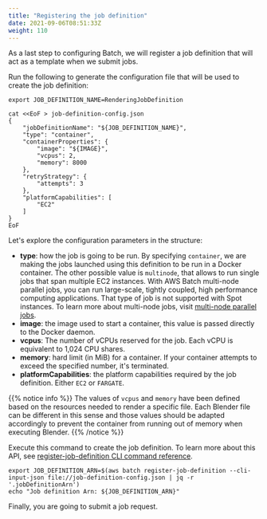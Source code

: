 ```yaml
---
title: "Registering the job definition"
date: 2021-09-06T08:51:33Z
weight: 110
---
```


As a last step to configuring Batch, we will register a job definition that will act as a template when we submit jobs.

Run the following to generate the configuration file that will be used to create the job definition:

```
export JOB_DEFINITION_NAME=RenderingJobDefinition

cat <<EoF > job-definition-config.json
{
    "jobDefinitionName": "${JOB_DEFINITION_NAME}",
    "type": "container",
    "containerProperties": {
        "image": "${IMAGE}",
        "vcpus": 2,
        "memory": 8000
    },
    "retryStrategy": {
        "attempts": 3
    },
    "platformCapabilities": [
        "EC2"
    ]
}
EoF
```

Let's explore the configuration parameters in the structure:

- **type**: how the job is going to be run. By specifying `container`, we are making the jobs launched using this definition to be run in a Docker container. The other possible value is `multinode`, that allows to run single jobs that span multiple EC2 instances. With AWS Batch multi-node parallel jobs, you can run large-scale, tightly coupled, high performance computing applications. That type of job is not supported with Spot instances. To learn more about multi-node jobs, visit [multi-node parallel jobs](https://docs.aws.amazon.com/batch/latest/userguide/multi-node-parallel-jobs.html).
- **image**: the image used to start a container, this value is passed directly to the Docker daemon.
- **vcpus**: The number of vCPUs reserved for the job. Each vCPU is equivalent to 1,024 CPU shares.
- **memory**: hard limit (in MiB) for a container. If your container attempts to exceed the specified number, it's terminated.
- **platformCapabilities**: the platform capabilities required by the job definition. Either `EC2` or `FARGATE`.

{{% notice info %}}
The values of `vcpus` and `memory` have been defined based on the resources needed to render a specific file. Each Blender file can be different in this sense and those values should be adapted accordingly to prevent the container from running out of memory when executing Blender.
{{% /notice %}}

Execute this command to create the job definition. To learn more about this API, see [register-job-definition CLI command reference](https://docs.aws.amazon.com/cli/latest/reference/batch/register-job-definition.html).

```
export JOB_DEFINITION_ARN=$(aws batch register-job-definition --cli-input-json file://job-definition-config.json | jq -r '.jobDefinitionArn')
echo "Job definition Arn: ${JOB_DEFINITION_ARN}"
```

Finally, you are going to submit a job request.
